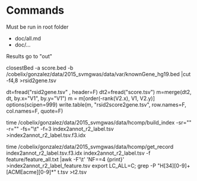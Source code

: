 # Commands

Must be run in root folder

- doc/all.md
- doc/...

Results go to "out"

closestBed -a score.bed -b /cobelix/gonzalez/data/2015_svmgwas/data/var/knownGene_hg19.bed  |cut -f4,8 >rsid2gene.tsv

dt=fread("rsid2gene.tsv" , header=F)
dt2=fread("score.tsv")
m=merge(dt2, dt, by.x="V1", by.y="V1")
m = m[order(-rank(V2.x), V1, V2.y)]
options(scipen=999)
write.table(m, "rsid2score2gene.tsv", row.names=F, col.names=F, quote=F)


time /cobelix/gonzalez/data/2015_svmgwas/data/hcomp/build_index -sr="" -r="" -fs="\t" -f=3 index2annot_r2_label.tsv >index2annot_r2_label.tsv.f3.idx

time /cobelix/gonzalez/data/2015_svmgwas/data/hcomp/get_record index2annot_r2_label.tsv.f3.idx index2annot_r2_label.tsv   -f feature/feature_all.txt |awk -F'\t' 'NF==4 {print}' >index2annot_r2_label_feature.tsv
export LC_ALL=C; grep -P "H[34][0-9]+[ACMEacme][0-9]*" t.tsv >t2.tsv

